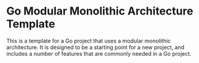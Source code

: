# Go Modular Monolithic Architecture Template

This is a template for a Go project that uses a modular monolithic architecture. It is designed to be a starting point for a new project, and includes a number of features that are commonly needed in a Go project.